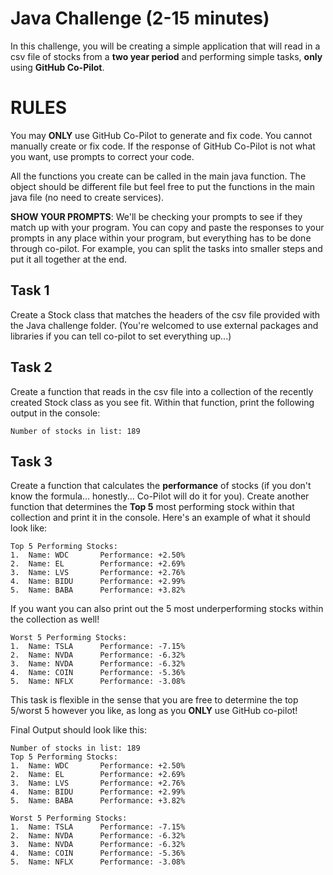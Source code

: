 # Java Challenge (2-15 minutes)

In this challenge, you will be creating a simple application that will read in a csv file of stocks from a **two year period** and performing simple tasks, **only** using **GitHub Co-Pilot**.

# RULES

You may **ONLY** use GitHub Co-Pilot to generate and fix code. You cannot manually create or fix code. If the response of GitHub Co-Pilot is not what you want, use prompts to correct your code.

All the functions you create can be called in the main java function. The object should be different file but feel free to put the functions in the main java file (no need to create services).

**SHOW YOUR PROMPTS**: We'll be checking your prompts to see if they match up with your program. You can copy and paste the responses to your prompts in any place within your program, but everything has to be done through co-pilot. For example, you can split the tasks into smaller steps and put it all together at the end.

## Task 1
Create a Stock class that matches the headers of the csv file provided with the Java challenge folder. (You're welcomed to use external packages and libraries if you can tell co-pilot to set everything up...)

## Task 2
Create a function that reads in the csv file into a collection of the recently created Stock class as you see fit.
Within that function, print the following output in the console:

```
Number of stocks in list: 189
```

## Task 3
Create a function that calculates the **performance** of stocks (if you don't know the formula... honestly... Co-Pilot will do it for you).
Create another function that determines the **Top 5** most performing stock within that collection and print it in the console. Here's an example of what it should look like:

```
Top 5 Performing Stocks:
1.	Name: WDC		Performance: +2.50%
2.	Name: EL		Performance: +2.69%
3.	Name: LVS		Performance: +2.76%
4.	Name: BIDU		Performance: +2.99%
5.	Name: BABA		Performance: +3.82%
```

If you want you can also print out the 5 most underperforming stocks within the collection as well!

```
Worst 5 Performing Stocks:
1.	Name: TSLA		Performance: -7.15%
2.	Name: NVDA		Performance: -6.32%
3.	Name: NVDA		Performance: -6.32%
4.	Name: COIN		Performance: -5.36%
5.	Name: NFLX		Performance: -3.08%
```

This task is flexible in the sense that you are free to determine the top 5/worst 5 however you like, as long as you **ONLY** use GitHub co-pilot!

Final Output should look like this:

```
Number of stocks in list: 189
Top 5 Performing Stocks:
1.	Name: WDC		Performance: +2.50%
2.	Name: EL		Performance: +2.69%
3.	Name: LVS		Performance: +2.76%
4.	Name: BIDU		Performance: +2.99%
5.	Name: BABA		Performance: +3.82%

Worst 5 Performing Stocks:
1.	Name: TSLA		Performance: -7.15%
2.	Name: NVDA		Performance: -6.32%
3.	Name: NVDA		Performance: -6.32%
4.	Name: COIN		Performance: -5.36%
5.	Name: NFLX		Performance: -3.08%
```
